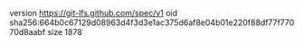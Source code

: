 version https://git-lfs.github.com/spec/v1
oid sha256:664b0c67129d08963d4f3d3e1ac375d6af8e04b01e220f88df77f77070d8aabf
size 1878
